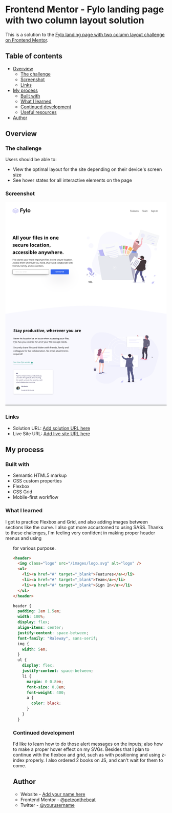 # Frontend Mentor - Fylo landing page with two column layout solution

This is a solution to the [Fylo landing page with two column layout challenge on Frontend Mentor](https://www.frontendmentor.io/challenges/fylo-landing-page-with-two-column-layout-5ca5ef041e82137ec91a50f5).

## Table of contents

- [Overview](#overview)
  - [The challenge](#the-challenge)
  - [Screenshot](#screenshot)
  - [Links](#links)
- [My process](#my-process)
  - [Built with](#built-with)
  - [What I learned](#what-i-learned)
  - [Continued development](#continued-development)
  - [Useful resources](#useful-resources)
- [Author](#author)

## Overview

### The challenge

Users should be able to:

- View the optimal layout for the site depending on their device's screen size
- See hover states for all interactive elements on the page

### Screenshot

![](./screenshot.png)

### Links

- Solution URL: [Add solution URL here](https://your-solution-url.com)
- Live Site URL: [Add live site URL here](https://your-live-site-url.com)

## My process

### Built with

- Semantic HTML5 markup
- CSS custom properties
- Flexbox
- CSS Grid
- Mobile-first workflow

### What I learned

I got to practice Flexbox and Grid, and also adding images between sections like the curve. I also got more accustomed to using SASS. Thanks to these chalenges, I'm feeling very confident in making proper header menus and using <ul> for various purpose.

```html
<header>
  <img class="logo" src="/images/logo.svg" alt="logo" />
  <ul>
    <li><a href="#" target="_blank">Features</a></li>
    <li><a href="#" target="_blank">Team</a></li>
    <li><a href="#" target="_blank">Sign In</a></li>
  </ul>
</header>
```

```css
header {
  padding: 2em 1.5em;
  width: 100%;
  display: flex;
  align-items: center;
  justify-content: space-between;
  font-family: "Raleway", sans-serif;
  img {
    width: 5em;
  }
  ul {
    display: flex;
    justify-content: space-between;
    li {
      margin: 0 0.8em;
      font-size: 0.8em;
      font-weight: 400;
      a {
        color: black;
      }
    }
  }

```

### Continued development

I'd like to learn how to do those alert messages on the inputs; also how to make a proper hover effect on my SVGs. Besides that I plan to continue with the flexbox and grid, such as with positioning and using z-index properly. I also ordered 2 books on JS, and can't wait for them to come.

## Author

- Website - [Add your name here](https://www.your-site.com)
- Frontend Mentor - [@peteonthebeat](https://www.frontendmentor.io/profile/peteonthebeat)
- Twitter - [@yourusername](https://www.twitter.com/yourusername)
